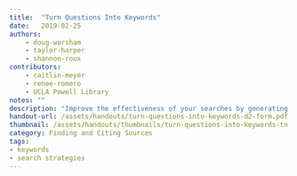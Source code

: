 ```yaml
---
title:  "Turn Questions Into Keywords"
date:   2019-02-25
authors: 
    - doug-worsham
    - taylor-harper
    - shannon-roux
contributors: 
    - caitlin-meyer
    - renee-romero
    - UCLA Powell Library
notes: ""
description: "Improve the effectiveness of your searches by generating a variety of keywords."
handout-url: /assets/handouts/turn-questions-into-keywords-d2-form.pdf
thumbnail: /assets/handouts/thumbnails/turn-questions-into-keywords-tn.png
category: Finding and Citing Sources
tags:
- keywords
- search strategies 
---
```

